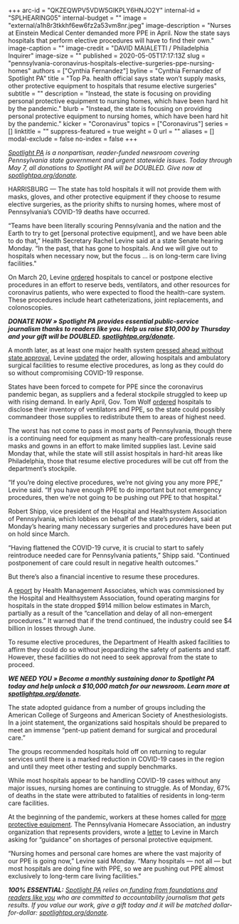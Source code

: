 +++
arc-id = "QKZEQWPV5VDW5GIKPLY6HNJO2Y"
internal-id = "SPLHEARING05"
internal-budget = ""
image = "external/a1h8r3tkkhf6ew6fz2a53vm8nr.jpeg"
image-description = "Nurses at Einstein Medical Center demanded more PPE in April. Now the state says hospitals that perform elective procedures will have to find their own."
image-caption = ""
image-credit = "DAVID MAIALETTI / Philadelphia Inquirer"
image-size = ""
published = 2020-05-05T17:17:13Z
slug = "pennsylvania-coronavirus-hospitals-elective-surgeries-ppe-nursing-homes"
authors = ["Cynthia Fernandez"]
byline = "Cynthia Fernandez of Spotlight PA"
title = "Top Pa. health official says state won’t supply masks, other protective equipment to hospitals that resume elective surgeries"
subtitle = ""
description = "Instead, the state is focusing on providing personal protective equipment to nursing homes, which have been hard hit by the pandemic."
blurb = "Instead, the state is focusing on providing personal protective equipment to nursing homes, which have been hard hit by the pandemic."
kicker = "Coronavirus"
topics = ["Coronavirus"]
series = []
linktitle = ""
suppress-featured = true
weight = 0
url = ""
aliases = []
modal-exclude = false
no-index = false
+++

<a href="https://www.spotlightpa.org/"><i>Spotlight PA</i></a><i> is a nonpartisan, reader-funded newsroom covering Pennsylvania state government and urgent statewide issues. Today through May 7, all donations to Spotlight PA will be DOUBLED. Give now at </i><a href="https://www.spotlightpa.org/donate" target=_blank><i>spotlightpa.org/donate</i></a><i>.</i>

HARRISBURG — The state has told hospitals it will not provide them with masks, gloves, and other protective equipment if they choose to resume elective surgeries, as the priority shifts to nursing homes, where most of Pennsylvania’s COVID-19 deaths have occurred.

“Teams have been literally scouring Pennsylvania and the nation and the Earth to try to get [personal protective equipment], and we have been able to do that,” Health Secretary Rachel Levine said at a state Senate hearing Monday. “In the past, that has gone to hospitals. And we will give out to hospitals when necessary now, but the focus ... is on long-term care living facilities."

On March 20, Levine <a href="https://sais.health.pa.gov/CommonPOC/content/FacilityWeb/attachment.asp?messageid=3759&filename=UPDATED+HOSPITAL+GUIDANCE%5F03212020+1600%2Epdf&attachmentnumber=1">ordered</a> hospitals to cancel or postpone elective procedures in an effort to reserve beds, ventilators, and other resources for coronavirus patients, who were expected to flood the health-care system. These procedures include heart catheterizations, joint replacements, and colonoscopies.

<i><b>DONATE NOW » Spotlight PA provides essential public-service journalism thanks to readers like you. Help us raise $10,000 by Thursday and your gift will be DOUBLED. </b></i><a href="https://www.spotlightpa.org/donate" target=_blank><i><b>spotlightpa.org/donate</b></i></a><i><b>.</b></i>

A month later, as at least one major health system <a href="https://www.post-gazette.com/business/healthcare-business/2020/04/20/UPMC-ramps-up-elective-surgeries-COVID-tom-wolf-nate-wardle-ban-CMS/stories/202004200075">pressed ahead without state approval</a>, Levine <a href="" data-gone="https://www.health.pa.gov/topics/Documents/Diseases%20and%20Conditions/Guidance%20on%20Ambulatory%20Surgical%20Facilities%E2%80%99%20Responses%20to%20COVID-19.pdf">updated</a> the order, allowing hospitals and ambulatory surgical facilities to resume elective procedures, as long as they could do so without compromising COVID-19 response.

States have been forced to compete for PPE since the coronavirus pandemic began, as suppliers and a federal stockpile struggled to keep up with rising demand. In early April, Gov. Tom Wolf <a href="https://web.archive.org/web/20230117073009/https://www.governor.pa.gov/newsroom/gov-wolf-signs-order-to-provide-targeted-distribution-of-covid-19-ppe-and-supplies-to-hospitals/">ordered</a> hospitals to disclose their inventory of ventilators and PPE, so the state could possibly commandeer those supplies to redistribute them to areas of highest need.

The worst has not come to pass in most parts of Pennsylvania, though there is a continuing need for equipment as many health-care professionals reuse masks and gowns in an effort to make limited supplies last. Levine said Monday that, while the state will still assist hospitals in hard-hit areas like Philadelphia, those that resume elective procedures will be cut off from the department’s stockpile.

<script src="https://www.spotlightpa.org/embed.js" async></script><div data-spl-embed-version="1" data-spl-src="https://www.spotlightpa.org/embeds/donate/?teaser_text=Spotlight%20PA%20provides%20essential%20public-service%20journalism%20thanks%20to%20readers%20like%20you.%20Help%20us%20raise%20%2410%2C000%20by%20Thursday%20and%20your%20gift%20will%20be%20DOUBLED.%20"></div>

“If you’re doing elective procedures, we’re not giving you any more PPE,” Levine said. “If you have enough PPE to do important but not emergency procedures, then we’re not going to be pushing out PPE to that hospital.”

Robert Shipp, vice president of the Hospital and Healthsystem Association of Pennsylvania, which lobbies on behalf of the state’s providers, said at Monday’s hearing many necessary surgeries and procedures have been put on hold since March.

“Having flattened the COVID-19 curve, it is crucial to start to safely reintroduce needed care for Pennsylvania patients,” Shipp said. “Continued postponement of care could result in negative health outcomes.”

But there’s also a financial incentive to resume these procedures.

A <a href="https://www.haponline.org/News/Media/News-Releases/news-release-new-report-covid-19s-toll-on-pa-hospitals-could-exceed-10-billion">report</a> by Health Management Associates, which was commissioned by the Hospital and Healthsystem Association, found operating margins for hospitals in the state dropped $914 million below estimates in March, partially as a result of the “cancellation and delay of all non-emergent procedures.” It warned that if the trend continued, the industry could see $4 billion in losses through June.

To resume elective procedures, the Department of Health asked facilities to affirm they could do so without jeopardizing the safety of patients and staff. However, these facilities do not need to seek approval from the state to proceed.

<i><b>WE NEED YOU » Become a monthly sustaining donor to Spotlight PA today and help unlock a $10,000 match for our newsroom. Learn more at </b></i><a href="https://www.spotlightpa.org/donate" target=_blank><i><b>spotlightpa.org/donate</b></i></a><i><b>. </b></i>

The state adopted guidance from a number of groups including the American College of Surgeons and American Society of Anesthesiologists. In a joint statement, the organizations said hospitals should be prepared to meet an immense “pent-up patient demand for surgical and procedural care.”

The groups recommended hospitals hold off on returning to regular services until there is a marked reduction in COVID-19 cases in the region and until they meet other testing and supply benchmarks.

While most hospitals appear to be handling COVID-19 cases without any major issues, nursing homes are continuing to struggle. As of Monday, 67% of deaths in the state were attributed to fatalities of residents in long-term care facilities.

At the beginning of the pandemic, workers at these homes called for <a href="https://www.spotlightpa.org/news/2020/03/pennsylvania-coronavirus-nursing-homes-health-care-workers/">more protective equipment</a>. The Pennsylvania Homecare Association, an industry organization that represents providers, wrote a <a href="https://www.pahomecare.org/assets/docs/03.18.2020PHA_Dr.Levine.pdf">letter</a> to Levine in March asking for “guidance” on shortages of personal protective equipment.

“Nursing homes and personal care homes are where the vast majority of our PPE is going now,” Levine said Monday. “Many hospitals — not all — but most hospitals are doing fine with PPE, so we are pushing out PPE almost exclusively to long-term care living facilities.”

<i><b>100% ESSENTIAL:</b></i> <a href="https://www.spotlightpa.org/"><i>Spotlight PA</i></a><i> relies on</i><a href="https://www.spotlightpa.org/support"><i> funding from foundations and readers like you</i></a><i> who are committed to accountability journalism that gets results. If you value our work, give a gift today and it will be matched dollar-for-dollar: </i><a href="https://www.spotlightpa.org/donate"><i>spotlightpa.org/donate</i></a><i>.</i>
